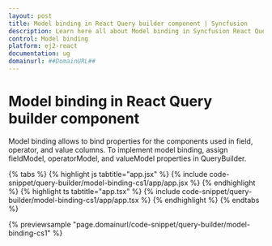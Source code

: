 ```yaml
---
layout: post
title: Model binding in React Query builder component | Syncfusion
description: Learn here all about Model binding in Syncfusion React Query builder component of Syncfusion Essential JS 2 and more.
control: Model binding 
platform: ej2-react
documentation: ug
domainurl: ##DomainURL##
---
```


# Model binding in React Query builder component

Model binding allows to bind properties for the components used in field, operator, and value columns. To implement model binding, assign fieldModel, operatorModel, and valueModel properties in QueryBuilder.

{% tabs %}
{% highlight js tabtitle="app.jsx" %}
{% include code-snippet/query-builder/model-binding-cs1/app/app.jsx %}
{% endhighlight %}
{% highlight ts tabtitle="app.tsx" %}
{% include code-snippet/query-builder/model-binding-cs1/app/app.tsx %}
{% endhighlight %}
{% endtabs %}

 {% previewsample "page.domainurl/code-snippet/query-builder/model-binding-cs1" %}